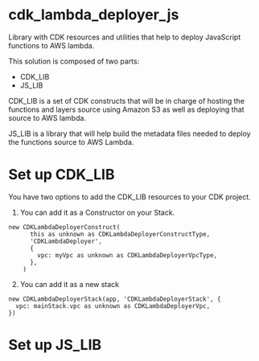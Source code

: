 # cdk_lambda_deployer_js
Library with CDK resources and utilities that help to deploy JavaScript functions to AWS lambda.

This solution is composed of two parts: 
* CDK_LIB
* JS_LIB

CDK_LIB is a set of CDK constructs that will be in charge of hosting the functions and layers source
using Amazon S3 as well as deploying that source to AWS lambda.

JS_LIB is a library that will help build the metadata files needed to deploy the functions source to 
AWS Lambda.

# Set up CDK_LIB

You have two options to add the CDK_LIB resources to your CDK project.

1. You can add it as a Constructor on your Stack.
```
new CDKLambdaDeployerConstruct(
      this as unknown as CDKLambdaDeployerConstructType,
      'CDKLambdaDeployer',
      {
        vpc: myVpc as unknown as CDKLambdaDeployerVpcType,
      },
    )
```

2. You can add it as a new stack

``` 
new CDKLambdaDeployerStack(app, 'CDKLambdaDeployerStack', {
  vpc: mainStack.vpc as unknown as CDKLambdaDeployerVpc,
}) 
```

# Set up JS_LIB
